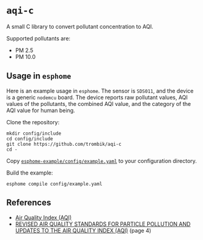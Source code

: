 # `aqi-c`

A small C library to convert pollutant concentration to AQI.

Supported pollutants are:

- PM 2.5
- PM 10.0

## Usage in `esphome`

Here is an example usage in `esphome`. The sensor is `SDS011`, and the device
is a generic `nodemcu` board. The device reports raw pollutant values, AQI
values of the pollutants, the combined AQI value, and the category of the AQI
value for human being.

Clone the repository:

```console
mkdir config/include
cd config/include
git clone https://github.com/trombik/aqi-c
cd -
```
Copy [`esphome-example/config/example.yaml`](esphome-example/config/example.yaml)
to your configuration directory.

Build the example:

```console
esphome compile config/example.yaml
```

## References

* [Air Quality Index (AQI)](https://www.epa.gov/sites/default/files/2014-05/documents/zell-aqi.pdf)
* [REVISED AIR QUALITY STANDARDS FOR PARTICLE POLLUTION AND UPDATES TO THE AIR QUALITY INDEX (AQI)](https://www.epa.gov/sites/default/files/2016-04/documents/2012_aqi_factsheet.pdf) (page 4)
